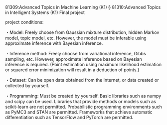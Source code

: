 81309:Advanced Topics in Machine Learning (K1) § 81310:Advanced Topics in Intelligent Systems (K1) Final project 

project conditions: 

・Model: Freely choose from Gaussian mixture distribution, hidden Markov model, topic model, etc. However, the model must be inferable using approximate inference with Bayesian inference. 

・Inference method: Freely choose from variational inference, Gibbs sampling, etc. However, approximate inference based on Bayesian inference is required. (Point estimation using maximum likelihood estimation or squared error minimization will result in a deduction of points.) 

・Dataset: Can be open data obtained from the Internet, or data created or collected by yourself. 

・Programming: Must be created by yourself. Basic libraries such as numpy and scipy can be used. Libraries that provide methods or models such as scikit-learn are not permitted. Probabilistic programming environments such as PyMC3 and STAN are permitted. Frameworks that achieve automatic differentiation such as TensorFlow and PyTorch are permitted.
